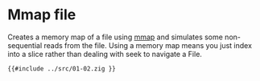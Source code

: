 # Mmap file

Creates a memory map of a file using [mmap](https://man7.org/linux/man-pages/man2/mmap.2.html) and simulates some non-sequential reads from the file. Using a memory map means you just index into a slice rather than dealing with seek to navigate a File.

```zig
{{#include ../src/01-02.zig }}
```
